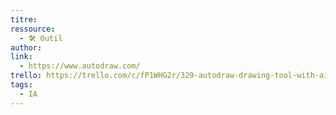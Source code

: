 ```yaml
---
titre: 
ressource:
  - 🛠️ Outil
author: 
link:
  - https://www.autodraw.com/
trello: https://trello.com/c/fP1WHG2r/329-autodraw-drawing-tool-with-ai
tags:
  - IA
---
```

